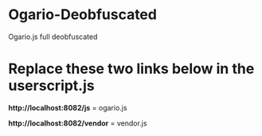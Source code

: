 # Ogario-Deobfuscated
Ogario.js full deobfuscated 

<h1>Replace these two links below in the userscript.js</h1>
<strong>http://localhost:8082/js</strong> = ogario.js

<strong>http://localhost:8082/vendor</strong> = vendor.js
